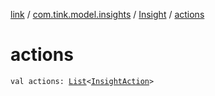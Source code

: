 [link](../../index.md) / [com.tink.model.insights](../index.md) / [Insight](index.md) / [actions](./actions.md)

# actions

`val actions: `[`List`](https://kotlinlang.org/api/latest/jvm/stdlib/kotlin.collections/-list/index.html)`<`[`InsightAction`](../-insight-action/index.md)`>`